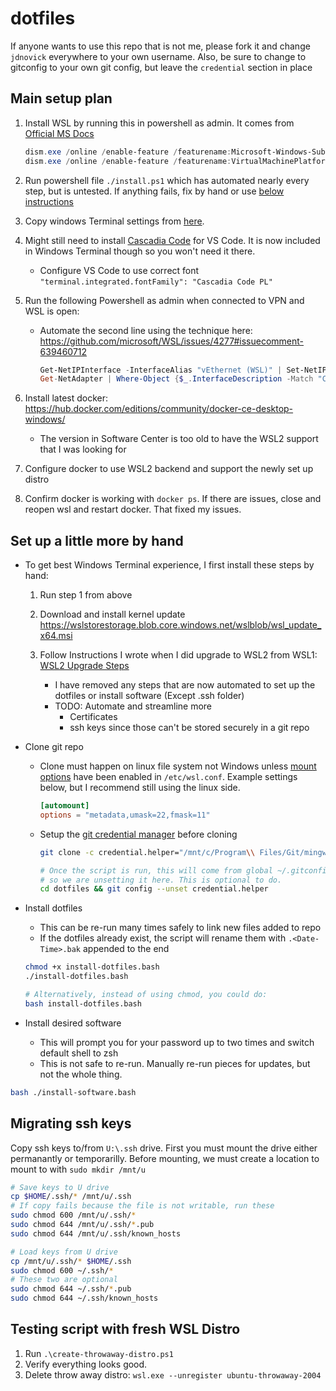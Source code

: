 # dotfiles

If anyone wants to use this repo that is not me, please fork it and change `jdnovick` everywhere to your own username.
Also, be sure to change to gitconfig to your own git config, but leave the `credential` section in place

## Main setup plan

1. Install WSL by running this in powershell as admin. It comes from [Official MS Docs](https://docs.microsoft.com/en-us/windows/wsl/install-win10)

   ```powershell
   dism.exe /online /enable-feature /featurename:Microsoft-Windows-Subsystem-Linux /all /norestart
   dism.exe /online /enable-feature /featurename:VirtualMachinePlatform /all /norestart
   ```

1. Run powershell file `./install.ps1` which has automated nearly every step,
   but is untested. If anything fails, fix by hand or use [below instructions](#Set-up-a-little-more-by-hand)
1. Copy windows Terminal settings from [here](./WindowsTerminalSettings.jsonc).
1. Might still need to install [Cascadia Code](https://docs.microsoft.com/en-us/windows/terminal/cascadia-code) for VS Code.
   It is now included in Windows Terminal though so you won't need it there.
   - Configure VS Code to use correct font `"terminal.integrated.fontFamily": "Cascadia Code PL"`
1. Run the following Powershell as admin when connected to VPN and WSL is open:

   - Automate the second line using the technique here: <https://github.com/microsoft/WSL/issues/4277#issuecomment-639460712>

     ```powershell
     Get-NetIPInterface -InterfaceAlias "vEthernet (WSL)" | Set-NetIPInterface -InterfaceMetric 1
     Get-NetAdapter | Where-Object {$_.InterfaceDescription -Match "Cisco AnyConnect"} | Set-NetIPInterface -InterfaceMetric 6000
     ```

1. Install latest docker: <https://hub.docker.com/editions/community/docker-ce-desktop-windows/>
   - The version in Software Center is too old to have the WSL2 support that I was looking for
1. Configure docker to use WSL2 backend and support the newly set up distro
1. Confirm docker is working with `docker ps`. If there are issues, close and reopen wsl and restart docker. That fixed my issues.

## Set up a little more by hand

- To get best Windows Terminal experience, I first install these steps by hand:

  1. Run step 1 from above

  1. Download and install kernel update <https://wslstorestorage.blob.core.windows.net/wslblob/wsl_update_x64.msi>
  1. Follow Instructions I wrote when I did upgrade to WSL2 from WSL1: [WSL2 Upgrade Steps](./docs/WSL2UpgradeSteps.md)
     - I have removed any steps that are now automated to set up the dotfiles or install software (Except .ssh folder)
     - TODO: Automate and streamline more
       - Certificates
       - ssh keys since those can't be stored securely in a git repo

- Clone git repo

  - Clone must happen on linux file system not Windows unless [mount options](https://docs.microsoft.com/en-us/windows/wsl/wsl-config#mount-options)
    have been enabled in `/etc/wsl.conf`. Example settings below, but I recommend still using the linux side.

    ```conf
    [automount]
    options = "metadata,umask=22,fmask=11"
    ```

  - Setup the [git credential manager](https://github.com/microsoft/Git-Credential-Manager-for-Windows/releases) before cloning

    ```bash
    git clone -c credential.helper="/mnt/c/Program\\ Files/Git/mingw64/libexec/git-core/git-credential-manager.exe" https://gitlab.infiniteenergy.dev/Jdnovick/dotfiles.git

    # Once the script is run, this will come from global ~/.gitconfig
    # so we are unsetting it here. This is optional to do.
    cd dotfiles && git config --unset credential.helper
    ```

- Install dotfiles

  - This can be re-run many times safely to link new files added to repo
  - If the dotfiles already exist, the script will rename them with `.<Date-Time>.bak` appended to the end

  ```bash
  chmod +x install-dotfiles.bash
  ./install-dotfiles.bash

  # Alternatively, instead of using chmod, you could do:
  bash install-dotfiles.bash
  ```

- Install desired software
  - This will prompt you for your password up to two times and switch default shell to zsh
  - This is not safe to re-run. Manually re-run pieces for updates, but not the whole thing.

```bash
bash ./install-software.bash
```

## Migrating ssh keys

Copy ssh keys to/from `U:\.ssh` drive. First you must mount the drive either permanantly or temporarilly.
Before mounting, we must create a location to mount to with `sudo mkdir /mnt/u`

```bash
# Save keys to U drive
cp $HOME/.ssh/* /mnt/u/.ssh
# If copy fails because the file is not writable, run these
sudo chmod 600 /mnt/u/.ssh/*
sudo chmod 644 /mnt/u/.ssh/*.pub
sudo chmod 644 /mnt/u/.ssh/known_hosts

# Load keys from U drive
cp /mnt/u/.ssh/* $HOME/.ssh
sudo chmod 600 ~/.ssh/*
# These two are optional
sudo chmod 644 ~/.ssh/*.pub
sudo chmod 644 ~/.ssh/known_hosts
```

## Testing script with fresh WSL Distro

1. Run `.\create-throwaway-distro.ps1`
1. Verify everything looks good.
1. Delete throw away distro: `wsl.exe --unregister ubuntu-throwaway-2004`
